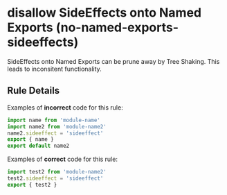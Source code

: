 # disallow SideEffects onto Named Exports (no-named-exports-sideeffects)

SideEffects onto Named Exports can be prune away by Tree Shaking. This leads to inconsitent functionality.

## Rule Details

Examples of **incorrect** code for this rule:

```js
import name from 'module-name'
import name2 from 'module-name2'
name2.sideeffect = 'sideeffect'
export { name }
export default name2
```

Examples of **correct** code for this rule:

```js
import test2 from 'module-name2'
test2.sideeffect = 'sideeffect'
export { test2 }
```
